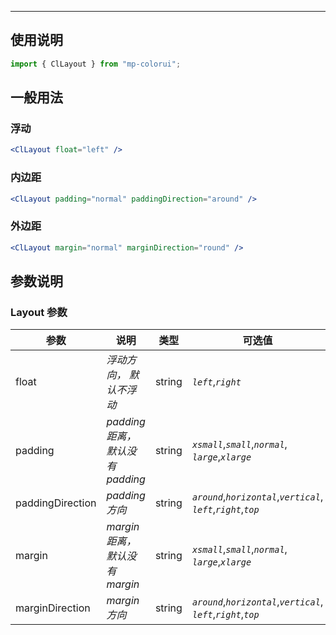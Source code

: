 ---

## 使用说明

```jsx
import { ClLayout } from "mp-colorui";
```

## 一般用法

### 浮动

```jsx
<ClLayout float="left" />
```

### 内边距

```jsx
<ClLayout padding="normal" paddingDirection="around" />
```

### 外边距

```jsx
<ClLayout margin="normal" marginDirection="round" />
```

## 参数说明

### Layout 参数

| 参数             | 说明                             | 类型   | 可选值                                                                  | 默认值     |
| ---------------- | -------------------------------- | ------ | ----------------------------------------------------------------------- | ---------- |
| float            | _浮动方向， 默认不浮动_          | string | _`left`_,_`right`_                                                      | -          |
| padding          | _padding 距离，默认没有 padding_ | string | _`xsmall`_,_`small`_,_`normal`_,<br />_`large`_,_`xlarge`_              | -          |
| paddingDirection | _padding 方向_                   | string | _`around`_,_`horizontal`_,_`vertical`_,<br />_`left`_,_`right`_,_`top`_ | _`around`_ |
| margin           | _margin 距离，默认没有 margin_   | string | _`xsmall`_,_`small`_,_`normal`_,<br />_`large`_,_`xlarge`_              | -          |
| marginDirection  | _margin 方向_                    | string | _`around`_,_`horizontal`_,_`vertical`_,<br />_`left`_,_`right`_,_`top`_ | _`around`_ |

<FloatPhone url="https://yinliangdream.github.io/mp-colorui-h5-demo/#/pages/components/layout/index" />
